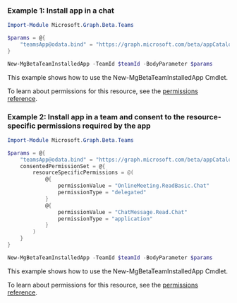 ### Example 1: Install app in a chat

```powershellImport-Module Microsoft.Graph.Beta.Teams

$params = @{
	"teamsApp@odata.bind" = "https://graph.microsoft.com/beta/appCatalogs/teamsApps/12345678-9abc-def0-123456789a"
}

New-MgBetaTeamInstalledApp -TeamId $teamId -BodyParameter $params
```
This example shows how to use the New-MgBetaTeamInstalledApp Cmdlet.
To learn about permissions for this resource, see the [permissions reference](/graph/permissions-reference).

### Example 2: Install app in a team and consent to the resource-specific permissions required by the app

```powershellImport-Module Microsoft.Graph.Beta.Teams

$params = @{
	"teamsApp@odata.bind" = "https://graph.microsoft.com/beta/appCatalogs/teamsApps/7023576d-9e40-47ca-9cf2-daae6838e785"
	consentedPermissionSet = @{
		resourceSpecificPermissions = @(
			@{
				permissionValue = "OnlineMeeting.ReadBasic.Chat"
				permissionType = "delegated"
			}
			@{
				permissionValue = "ChatMessage.Read.Chat"
				permissionType = "application"
			}
		)
	}
}

New-MgBetaTeamInstalledApp -TeamId $teamId -BodyParameter $params
```
This example shows how to use the New-MgBetaTeamInstalledApp Cmdlet.
To learn about permissions for this resource, see the [permissions reference](/graph/permissions-reference).

